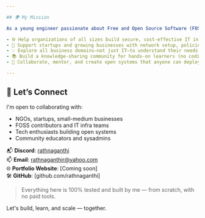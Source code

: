 ```yaml
---

## 🌍 My Mission

As a young engineer passionate about Free and Open Source Software (FOSS), I’m on a journey to:

- 🌐 Help organizations of all sizes build secure, cost-effective IT infrastructure
- 🏢 Support startups and growing businesses with network setup, policies, and automation
- 💡 Explore all business domains—not just IT—to understand their needs and improve systems
- 📚 Build a knowledge-sharing community for hands-on learners (no coding required)
- 👥 Collaborate, mentor, and create open systems that anyone can deploy and manage

---
```


## 🤝 Let’s Connect

I'm open to collaborating with:

- NGOs, startups, small-medium businesses
- FOSS contributors and IT infra teams
- Tech enthusiasts building open systems
- Community educators and sysadmins

📬 **Discord**: [rathnaganthi](https://discordapp.com/users/rathnaganthi)  
📫 **Email**: rathnaganthir@yahoo.com  
🌐 **Portfolio Website**: [Coming soon]  
🛠️ **GitHub**: [github.com/rathnaganthi]

> Everything here is 100% tested and built by me — from scratch, with no paid tools.

Let's build, learn, and scale — together.
